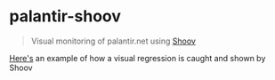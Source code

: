 # palantir-shoov

> Visual monitoring of palantir.net using [Shoov](http://shoov.io)

[Here's](http://gfycat.com/KlutzyCharmingGalapagosdove) an example of how a visual regression is caught and shown by Shoov
